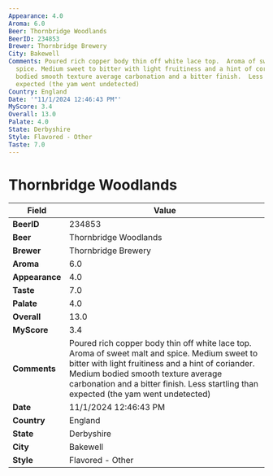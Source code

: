 ```yaml
---
Appearance: 4.0
Aroma: 6.0
Beer: Thornbridge Woodlands
BeerID: 234853
Brewer: Thornbridge Brewery
City: Bakewell
Comments: Poured rich copper body thin off white lace top.  Aroma of sweet malt and
  spice. Medium sweet to bitter with light fruitiness and a hint of coriander. Medium
  bodied smooth texture average carbonation and a bitter finish.  Less startling than
  expected (the yam went undetected)
Country: England
Date: '"11/1/2024 12:46:43 PM"'
MyScore: 3.4
Overall: 13.0
Palate: 4.0
State: Derbyshire
Style: Flavored - Other
Taste: 7.0
---
```


# Thornbridge Woodlands

| Field         | Value |
|---------------|-------|
| **BeerID** | 234853 |
| **Beer** | Thornbridge Woodlands |
| **Brewer** | Thornbridge Brewery |
| **Aroma** | 6.0 |
| **Appearance** | 4.0 |
| **Taste** | 7.0 |
| **Palate** | 4.0 |
| **Overall** | 13.0 |
| **MyScore** | 3.4 |
| **Comments** | Poured rich copper body thin off white lace top.  Aroma of sweet malt and spice. Medium sweet to bitter with light fruitiness and a hint of coriander. Medium bodied smooth texture average carbonation and a bitter finish.  Less startling than expected (the yam went undetected) |
| **Date** | 11/1/2024 12:46:43 PM |
| **Country** | England |
| **State** | Derbyshire |
| **City** | Bakewell |
| **Style** | Flavored - Other |
